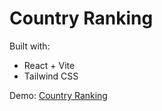 # Country Ranking

Built with:

- React + Vite
- Tailwind CSS

Demo: [Country Ranking](https://country-ranking-five.vercel.app/)
